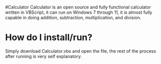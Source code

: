 #Calculator
Calculator is an open source and fully functional calculator written in VBScript, it can run on Windows 7 through 11, it is almost fully capable in doing addition, subtraction, multiplication, and division.
# How do I install/run?
Simply download Calculator.vbs and open the file, the rest of the process after running is very self explanatory.
